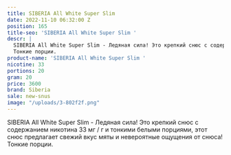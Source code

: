 ```yaml
---
title: SIBERIA All White Super Slim
date: 2022-11-10 06:32:00 Z
position: 165
title-seo: 'SIBERIA All White Super Slim '
descr: |
  SIBERIA All White Super Slim - Ледяная сила! Это крепкий снюс с содержанием никотина 33 мг / г и тонкими белыми порциями, этот снюс предлагает свежий вкус мяты и невероятные ощущения от снюса!
  Тонкие порции.
product-name: 'SIBERIA All White Super Slim '
nicotine: 33
portions: 20
gram: 20
price: 3600
brand: Siberia
sale: new-snus
image: "/uploads/3-802f2f.png"
---
```


SIBERIA All White Super Slim - Ледяная сила! Это крепкий снюс с содержанием никотина 33 мг / г и тонкими белыми порциями, этот снюс предлагает свежий вкус мяты и невероятные ощущения от снюса!
Тонкие порции.

